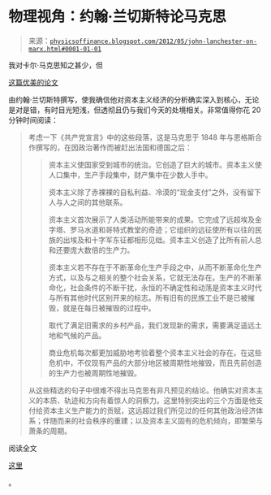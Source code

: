 <!--yml

分类：未分类

日期：2024-05-18 07:00:50

-->

# 物理视角：约翰·兰切斯特论马克思

> 来源：[`physicsoffinance.blogspot.com/2012/05/john-lanchester-on-marx.html#0001-01-01`](http://physicsoffinance.blogspot.com/2012/05/john-lanchester-on-marx.html#0001-01-01)

我对卡尔·马克思知之甚少，但

[这篇优美的论文](http://www.lrb.co.uk/v34/n07/john-lanchester/marx-at-193)

由约翰·兰切斯特撰写，使我确信他对资本主义经济的分析确实深入到核心，无论是对是错，有时目光短浅，但透彻且仍与我们今天的处境相关。非常值得你花 20 分钟时间阅读：

> 考虑一下《共产党宣言》中的这些段落，这是马克思于 1848 年与恩格斯合作撰写的，在因政治著作而被赶出法国和德国之后：
> 
> > 资本主义使国家受到城市的统治。它创造了巨大的城市。资本主义使人口集中，生产手段集中，财产集中在少数人手中。
> > 
> > 资本主义除了赤裸裸的自私利益、冷漠的“现金支付”之外，没有留下人与人之间的其他联系。
> > 
> > 资本主义首次展示了人类活动所能带来的成果。它完成了远超埃及金字塔、罗马水道和哥特式教堂的奇迹；它组织的远征使所有以往的民族的出埃及和十字军东征都相形见绌。资本主义创造了比所有前人总和还要庞大数倍的生产力。
> > 
> > 资本主义若不存在于不断革命化生产手段之中，从而不断革命化生产方式，以及与之相关的整个社会关系，它就无法存在。生产的不断革命化，社会条件的不断干扰，永恒的不确定性和动荡是资本主义时代与所有其他时代区别开来的标志。所有旧有的民族工业不是已被摧毁，就是在每日被摧毁的过程中。
> > 
> > 取代了满足旧需求的乡村产品，我们发现新的需求，需要满足遥远土地和气候的产品。
> > 
> > 商业危机每次都更加威胁地考验着整个资本主义社会的存在。在这些危机中，不仅现有产品的大部分地区被周期性地摧毁，而且先前创造的生产力也被周期性地摧毁。
> > 
> 从这些精选的句子中很难不得出马克思有非凡预见的结论。他确实对资本主义的本质、轨迹和方向有着惊人的洞察力。这里特别突出的三个方面是他支付给资本主义生产能力的贡赋，这远超过我们所见过的任何其他政治经济体系；伴随而来的社会秩序的重建；以及资本主义固有的危机倾向，即繁荣与萧条的周期。

阅读全文

[这里](http://www.lrb.co.uk/v34/n07/john-lanchester/marx-at-193)

。
